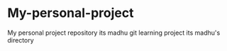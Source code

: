 # My-personal-project
My personal project repository
its madhu git learning project
its madhu's directory
